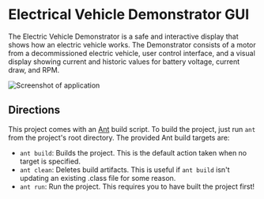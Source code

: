 # Electrical Vehicle Demonstrator GUI
The Electric Vehicle Demonstrator is a safe and interactive display that shows how an electric vehicle works. The Demonstrator consists of a motor from a decommissioned electric vehicle, user control interface, and a visual display showing current and historic values for battery voltage, current draw, and RPM.

![Screenshot of application][screenshot]

## Directions
This project comes with an [Ant](http://ant.apache.org/) build script. To build the project, just run `ant` from the project's root directory. The provided Ant build targets are:
* `ant build`: Builds the project. This is the default action taken when no target is specified.
* `ant clean`: Deletes build artifacts. This is useful if `ant build` isn't updating an existing .class file for some reason.
* `ant run`: Run the project. This requires you to have built the project first!


[screenshot]: http://i.imgur.com/kM73pG1.png "Screenshot of v0.1.1 window"